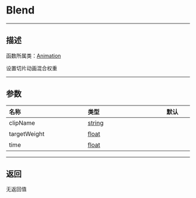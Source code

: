 # Blend
-----------------------------------------------------------------------------------------
## 描述

函数所属类：[Animation](/Api/Class/Animation/SandboxAnimation.md)

设置切片动画混合权重

-----------------------------------------------------------------------------------------
## 参数

|<div style="width:200px">**名称**</div>|<div style="width:200px">**类型**</div>|<div style="width:200px">**默认**</div>|<div style="width:345px">**描述**</div>|
|:--------------------|:--------------------|:--------------------|:--------------------|
|clipName|[string](/Api/DataType/String.md)||动画切片名字|
|targetWeight|[float](/Api/DataType/Float.md)||权重值|
|time|[float](/Api/DataType/Float.md)||生效时间（持续时间）|

-----------------------------------------------------------------------------------------
## 返回

无返回值